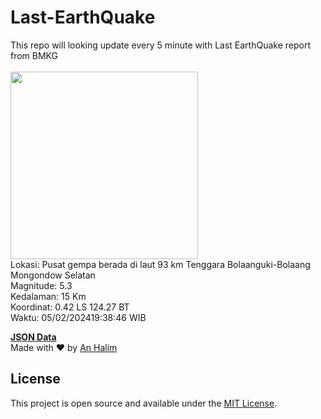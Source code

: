 # Last-EarthQuake
This repo will looking update every 5 minute with Last EarthQuake report from BMKG
<br>
<br>
<img src="https://static.bmkg.go.id/20240205193846.mmi.jpg" width="300"/>
<br>
Lokasi: Pusat gempa berada di laut 93 km Tenggara Bolaanguki-Bolaang Mongondow Selatan <br>
Magnitude: 5.3 <br>
Kedalaman: 15 Km <br>
Koordinat: 0.42 LS 124.27 BT <br>
Waktu: 05/02/202419:38:46 WIB <br>

<a href="./data/data.json">**JSON Data**</a>
<br>
Made with ❤️ by <a href="https://github.com/an-halim">An Halim</a>
## License

This project is open source and available under the [MIT License](LICENSE).
